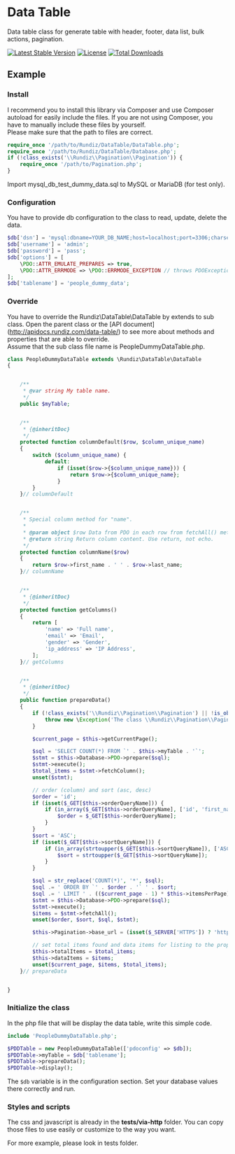 # Data Table

Data table class for generate table with header, footer, data list, bulk actions, pagination.

[![Latest Stable Version](https://poser.pugx.org/rundiz/data-table/v/stable)](https://packagist.org/packages/rundiz/data-table)
[![License](https://poser.pugx.org/rundiz/data-table/license)](https://packagist.org/packages/rundiz/data-table)
[![Total Downloads](https://poser.pugx.org/rundiz/data-table/downloads)](https://packagist.org/packages/rundiz/data-table)

## Example

### Install
I recommend you to install this library via Composer and use Composer autoload for easily include the files. If you are not using Composer, you have to manually include these files by yourself.<br>
Please make sure that the path to files are correct.

```php
require_once '/path/to/Rundiz/DataTable/DataTable.php';
require_once '/path/to/Rundiz/DataTable/Database.php';
if (!class_exists('\\Rundiz\\Pagination\\Pagination')) {
    require_once '/path/to/Pagination.php';
}
```

Import mysql_db_test_dummy_data.sql to MySQL or MariaDB (for test only).

### Configuration
You have to provide db configuration to the class to read, update, delete the data.

```php
$db['dsn'] = 'mysql:dbname=YOUR_DB_NAME;host=localhost;port=3306;charset=UTF8';
$db['username'] = 'admin';
$db['password'] = 'pass';
$db['options'] = [
    \PDO::ATTR_EMULATE_PREPARES => true,
    \PDO::ATTR_ERRMODE => \PDO::ERRMODE_EXCEPTION // throws PDOException.
];
$db['tablename'] = 'people_dummy_data';
```

### Override
You have to override the Rundiz\DataTable\DataTable by extends to sub class. Open the parent class or the [API document] (http://apidocs.rundiz.com/data-table/) to see more about methods and properties that are able to override.<br>
Assume that the sub class file name is PeopleDummyDataTable.php.

```php
class PeopleDummyDataTable extends \Rundiz\DataTable\DataTable
{


    /**
     * @var string My table name.
     */
    public $myTable;


    /**
     * {@inheritDoc}
     */
    protected function columnDefault($row, $column_unique_name)
    {
        switch ($column_unique_name) {
            default:
                if (isset($row->{$column_unique_name})) {
                    return $row->{$column_unique_name};
                }
        }
    }// columnDefault


    /**
     * Special column method for "name".
     * 
     * @param object $row Data from PDO in each row from fetchAll() method.
     * @return string Return column content. Use return, not echo.
     */
    protected function columnName($row)
    {
        return $row->first_name . ' ' . $row->last_name;
    }// columnName


    /**
     * {@inheritDoc}
     */
    protected function getColumns()
    {
        return [
            'name' => 'Full name',
            'email' => 'Email',
            'gender' => 'Gender',
            'ip_address' => 'IP Address',
        ];
    }// getColumns


    /**
     * {@inheritDoc}
     */
    public function prepareData()
    {
        if (!class_exists('\\Rundiz\\Pagination\\Pagination') || !is_object($this->Pagination)) {
            throw new \Exception('The class \\Rundiz\\Pagination\\Pagination is not exists, please install rundiz/pagination class.');
        }

        $current_page = $this->getCurrentPage();

        $sql = 'SELECT COUNT(*) FROM `' . $this->myTable . '`';
        $stmt = $this->Database->PDO->prepare($sql);
        $stmt->execute();
        $total_items = $stmt->fetchColumn();
        unset($stmt);

        // order (column) and sort (asc, desc)
        $order = 'id';
        if (isset($_GET[$this->orderQueryName])) {
            if (in_array($_GET[$this->orderQueryName], ['id', 'first_name', 'last_name', 'email', 'gender', 'ip_address'])) {
                $order = $_GET[$this->orderQueryName];
            }
        }
        $sort = 'ASC';
        if (isset($_GET[$this->sortQueryName])) {
            if (in_array(strtoupper($_GET[$this->sortQueryName]), ['ASC', 'DESC'])) {
                $sort = strtoupper($_GET[$this->sortQueryName]);
            }
        }

        $sql = str_replace('COUNT(*)', '*', $sql);
        $sql .= ' ORDER BY `' . $order . '` ' . $sort;
        $sql .= ' LIMIT ' . (($current_page - 1) * $this->itemsPerPage) . ', ' . $this->itemsPerPage;
        $stmt = $this->Database->PDO->prepare($sql);
        $stmt->execute();
        $items = $stmt->fetchAll();
        unset($order, $sort, $sql, $stmt);

        $this->Pagination->base_url = (isset($_SERVER['HTTPS']) ? 'https://' : 'http://') . $_SERVER['HTTP_HOST'] . $_SERVER['PHP_SELF'] . '?' . $this->paginationQueryName . '=%PAGENUMBER%';

        // set total items found and data items for listing to the properties.
        $this->totalItems = $total_items;
        $this->dataItems = $items;
        unset($current_page, $items, $total_items);
    }// prepareData


}
```

### Initialize the class
In the php file that will be display the data table, write this simple code.

```php
include 'PeopleDummyDataTable.php';

$PDDTable = new PeopleDummyDataTable(['pdoconfig' => $db]);
$PDDTable->myTable = $db['tablename'];
$PDDTable->prepareData();
$PDDTable->display();
```

The `$db` variable is in the configuration section. Set your database values there correctly and run.

### Styles and scripts
The css and javascript is already in the **tests/via-http** folder. You can copy those files to use easily or customize to the way you want.

For more example, please look in tests folder.